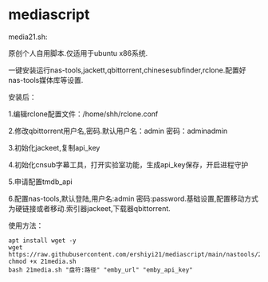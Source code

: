 # mediascript
media21.sh:

原创个人自用脚本.仅适用于ubuntu x86系统.

一键安装运行nas-tools,jackett,qbittorrent,chinesesubfinder,rclone.配置好nas-tools媒体库等设置.

安装后：

1.编辑rclone配置文件：/home/shh/rclone.conf

2.修改qbittorrent用户名,密码.默认用户名：admin 密码：adminadmin

3.初始化jackeet,复制api_key

4.初始化cnsub字幕工具，打开实验室功能，生成api_key保存，开启进程守护

5.申请配置tmdb_api

6.配置nas-tools,默认登陆,用户名:admin 密码:password.基础设置,配置移动方式为硬链接或者移动.索引器jackeet,下载器qbittorrent.

使用方法：
```
apt install wget -y 
wget https://raw.githubusercontent.com/ershiyi21/mediascript/main/nastools/21media.sh 
chmod +x 21media.sh
bash 21media.sh "盘符:路径" "emby_url" "emby_api_key"
```
